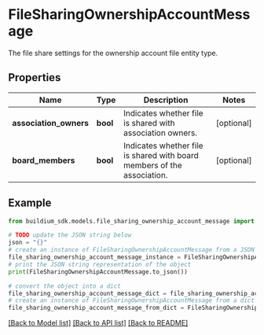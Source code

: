 # FileSharingOwnershipAccountMessage

The file share settings for the ownership account file entity type.

## Properties

Name | Type | Description | Notes
------------ | ------------- | ------------- | -------------
**association_owners** | **bool** | Indicates whether file is shared with association owners. | [optional] 
**board_members** | **bool** | Indicates whether file is shared with board members of the association. | [optional] 

## Example

```python
from buildium_sdk.models.file_sharing_ownership_account_message import FileSharingOwnershipAccountMessage

# TODO update the JSON string below
json = "{}"
# create an instance of FileSharingOwnershipAccountMessage from a JSON string
file_sharing_ownership_account_message_instance = FileSharingOwnershipAccountMessage.from_json(json)
# print the JSON string representation of the object
print(FileSharingOwnershipAccountMessage.to_json())

# convert the object into a dict
file_sharing_ownership_account_message_dict = file_sharing_ownership_account_message_instance.to_dict()
# create an instance of FileSharingOwnershipAccountMessage from a dict
file_sharing_ownership_account_message_from_dict = FileSharingOwnershipAccountMessage.from_dict(file_sharing_ownership_account_message_dict)
```
[[Back to Model list]](../README.md#documentation-for-models) [[Back to API list]](../README.md#documentation-for-api-endpoints) [[Back to README]](../README.md)


